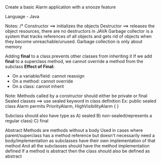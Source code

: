 Create a basic Alarm application with a snooze feature

Language - Java

Notes:
/*
Constructor ==> initializes the objects
Destructor  ==> releases the object resources, there are no destructors in JAVA
Garbage collector is a system that tracks references of all objects and gets rid of objects
when they become unreachable/unused.
Garbage collection is only about memory


Adding **final** to a class prevents other classes from inheriting it
If we add **final** to a superclass method, we cannot override a method from the subclass
**Effect of Final:**
* On a variable/field: cannot reassign
* On a method: cannot override
* On a class: cannot inherit


Note:
Methods called by a constructor should either be private or final
Sealed classes ==> use sealed keyword in class definition
Ex: public sealed class Alarm permits PriorityAlarm, HighVisibilityAlarm { }

Subclass should also have type as
A) sealed B) non-sealed(represents a regular class) C) final 


Abstract Methods are methods without a body
Used in cases where parent/superclass has a method reference 
but doesn't necessarily need a body/implementation as subclasses have their own implementation of that method
And all the subclasses should have the method implementation defined
If a method is abstract then the class should also be defined as abstract
